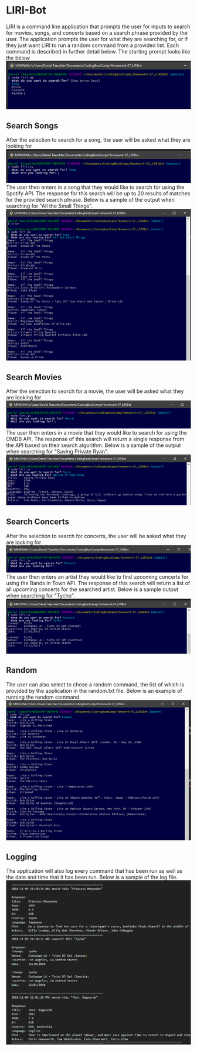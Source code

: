 # LIRI-Bot

LIRI is a command line application that prompts the user for inputs to search for movies, songs, and concerts based on a search phrase provided by the user. The application prompts the user for what they are searching for, or if they just want LIRI to run a random command from a provided list. Each command is described in further detail below. The starting prompt looks like the below ![Image of user prompt](./assets/images/application-flow/user-prompt.png)

## Search Songs


After the selection to search for a song, the user will be asked what they are looking for ![Image of song prompt](assets/images/application-flow/song-prompt.png)
The user then enters in a song that they would like to search for using the Spotify API. The response for this search will be up to 20 results of matches for the provided search phrase. Below is a sample of the output when searching for "All the Small Things". ![Image of song search results](assets/images/application-flow/song-results.png)

## Search Movies

After the selection to search for a movie, the user will be asked what they are looking for ![Image of movie prompt](assets/images/application-flow/movie-prompt.png)
The user then enters in a movie that they would like to search for using the OMDB API. The response of this search will return a single response from the API based on their search algorithm. Below is a sample of the output when searching for "Saving Private Ryan". ![Image of movie search results](assets/images/application-flow/movie-results.png)

## Search Concerts

After the selection to search for concerts, the user will be asked what they are looking for ![Image of concert prompt](assets/images/application-flow/concert-prompt.png)
The user then enters an artist they would like to find upcoming concerts for using the Bands in Town API. The response of this search will return a list of all upcoming concerts for the searched artist. Below is a sample output when searching for "Tycho". ![Image of concert search results](assets/images/application-flow/concert-results.png)

## Random

The user can also select to chose a random command, the list of which is provided by the application in the random.txt file. Below is an example of running the random command. ![Image of random command](assets/images/application-flow/random-results.png)

## Logging

The application will also log every command that has been run as well as the date and time that it has been run. Below is a sample of the log file. ![Sample image of log file](assets/images/application-flow/log-sample.png)